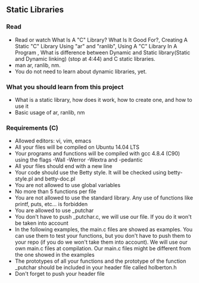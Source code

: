 ## Static Libraries

### Read
- Read or watch What Is A "C" Library? What Is It Good For?, Creating A Static "C" Library Using "ar" and "ranlib", Using A "C" Library In A Program , What is difference between Dynamic and Static library(Static and Dynamic linking) (stop at 4:44) and C static libraries.
- man ar, ranlib, nm.
- You do not need to learn about dynamic libraries, yet.

### What you should learn from this project

- What is a static library, how does it work, how to create one, and how to use it
- Basic usage of ar, ranlib, nm

### Requirements (C)

- Allowed editors: vi, vim, emacs
- All your files will be compiled on Ubuntu 14.04 LTS
- Your programs and functions will be compiled with gcc 4.8.4 (C90) using the flags -Wall -Werror -Wextra and -pedantic
- All your files should end with a new line
- Your code should use the Betty style. It will be checked using betty-style.pl and betty-doc.pl
- You are not allowed to use global variables
- No more than 5 functions per file
- You are not allowed to use the standard library. Any use of functions like printf, puts, etc... is forbidden
- You are allowed to use _putchar
- You don't have to push _putchar.c, we will use our file. If you do it won't be taken into account
- In the following examples, the main.c files are showed as examples. You can use them to test your functions, but you don't have to push them to your repo (if you do we won't take them into account). We will use our own main.c files at compilation. Our main.c files might be different from the one showed in the examples
- The prototypes of all your functions and the prototype of the function _putchar should be included in your header file called holberton.h
- Don't forget to push your header file
